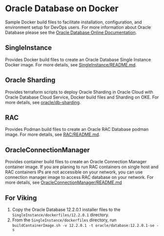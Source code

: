 # Oracle Database on Docker
Sample Docker build files to facilitate installation, configuration, and environment setup for DevOps users. For more information about Oracle Database please see the [Oracle Database Online Documentation](https://docs.oracle.com/en/database/oracle/oracle-database/index.html).

## SingleInstance
Provides Docker build files to create an Oracle Database Single Instance Docker image. For more details, see [SingleInstance/README.md](./SingleInstance/README.md).

## Oracle Sharding
Provides terraform scripts to deploy Oracle Sharding in Oracle Cloud with Oracle Database Cloud Service, Docker build files and Sharding on OKE. For more details, see [oracle/db-sharding](https://github.com/oracle/db-sharding).

## RAC
Provides Podman build files to create an Oracle RAC Database podman image. For more details, see [RAC/README.md](./RAC/README.md).

## OracleConnectionManager

Provides container build files to create an Oracle Connection Manager container image. If you are planing to run RAC containers on single host and RAC containers IPs are not accessible on your network, you can use connection manager image to access RAC database on your network. For more details, see [OracleConnectionManager/README.md](./OracleConnectionManager/README.md)

## For Viking
1. Copy the Oracle Database 12.2.0.1 installer files to the `SingleInstance/dockerfiles/12.2.0.1` directory.
1. From the `SingleInstance/dockerfiles` directory, run `buildContainerImage.sh -v 12.2.0.1 -t oracle/database:12.2.0.1-se -s`
